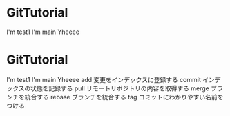 # GitTutorial

I'm test1
I'm main Yheeee
# GitTutorial

I'm test1
I'm main Yheeee
add 変更をインデックスに登録する
commit インデックスの状態を記録する
pull リモートリポジトリの内容を取得する
merge ブランチを統合する
rebase ブランチを統合する
tag コミットにわかりやすい名前をつける